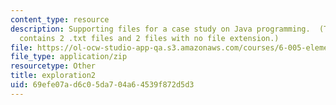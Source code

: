 ```yaml
---
content_type: resource
description: Supporting files for a case study on Java programming.  (This ZIP file
  contains 2 .txt files and 2 files with no file extension.)
file: https://ol-ocw-studio-app-qa.s3.amazonaws.com/courses/6-005-elements-of-software-construction-fall-2008/69efe07ad6c05da704a64539f872d5d3_exploration2.zip
file_type: application/zip
resourcetype: Other
title: exploration2
uid: 69efe07a-d6c0-5da7-04a6-4539f872d5d3
---
```


